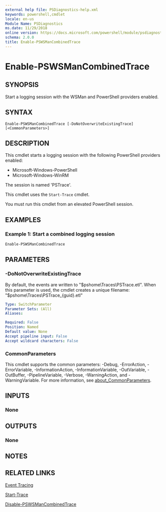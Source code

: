 ```yaml
---
external help file: PSDiagnostics-help.xml
keywords: powershell,cmdlet
locale: en-us
Module Name: PSDiagnostics
ms.date: 11/29/2018
online version: https://docs.microsoft.com/powershell/module/psdiagnostics/enable-pswsmancombinedtrace?view=powershell-7
schema: 2.0.0
title: Enable-PSWSManCombinedTrace
---
```

# Enable-PSWSManCombinedTrace

## SYNOPSIS
Start a logging session with the WSMan and PowerShell providers enabled.

## SYNTAX

```
Enable-PSWSManCombinedTrace [-DoNotOverwriteExistingTrace] [<CommonParameters>]
```

## DESCRIPTION

This cmdlet starts a logging session with the following PowerShell providers enabled:

- Microsoft-Windows-PowerShell
- Microsoft-Windows-WinRM

The session is named 'PSTrace'.

This cmdlet uses the `Start-Trace` cmdlet.

You must run this cmdlet from an elevated PowerShell session.

## EXAMPLES

### Example 1: Start a combined logging session

```powershell
Enable-PSWSManCombinedTrace
```

## PARAMETERS

### -DoNotOverwriteExistingTrace

By default, the events are written to "$pshome\Traces\PSTrace.etl". When this parameter is used,
the cmdlet creates a unique filename: "$pshome\Traces\PSTrace_{guid}.etl"

```yaml
Type: SwitchParameter
Parameter Sets: (All)
Aliases:

Required: False
Position: Named
Default value: None
Accept pipeline input: False
Accept wildcard characters: False
```

### CommonParameters

This cmdlet supports the common parameters: -Debug, -ErrorAction, -ErrorVariable,
-InformationAction, -InformationVariable, -OutVariable, -OutBuffer, -PipelineVariable, -Verbose,
-WarningAction, and -WarningVariable. For more information, see
[about_CommonParameters](https://go.microsoft.com/fwlink/?LinkID=113216).

## INPUTS

### None

## OUTPUTS

### None

## NOTES

## RELATED LINKS

[Event Tracing](/windows/desktop/ETW/event-tracing-portal)

[Start-Trace](start-trace.md)

[Disable-PSWSManCombinedTrace](Disable-PSWSManCombinedTrace.md)

